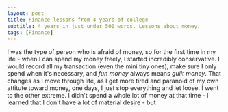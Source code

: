 ```yaml
---
layout: post
title: Finance lessons from 4 years of college 
subtitle: 4 years in just under 500 words. Lessons about money.
tags: [Finance]
---
```


I was the type of person who is afraid of money, so for the first time in my life - when I can spend my money freely, I started incredibly conservative. I would record all my transaction (even the mini tiny ones), make sure I only spend when it's necessary, and *fun money* always means *guilt money*. That changes as I move through life, as I get more tired and paranoid of my own attitute toward money, one days, I just stop everything and let loose. I went to the other extreme. I didn't spend a whole lot of money at that time - I learned that I don't have a lot of material desire - but 